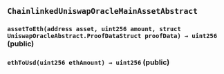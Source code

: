 ## `ChainlinkedUniswapOracleMainAssetAbstract`






### `assetToEth(address asset, uint256 amount, struct UniswapOracleAbstract.ProofDataStruct proofData) → uint256` (public)





### `ethToUsd(uint256 ethAmount) → uint256` (public)






